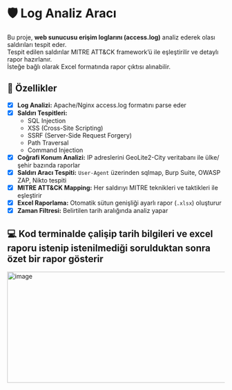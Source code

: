 # 🛡️ Log Analiz Aracı

Bu proje, **web sunucusu erişim loglarını (access.log)** analiz ederek olası saldırıları tespit eder.  
Tespit edilen saldırılar MITRE ATT&CK framework’ü ile eşleştirilir ve detaylı rapor hazırlanır.  
İsteğe bağlı olarak Excel formatında rapor çıktısı alınabilir.


## 🚀 Özellikler
- [x] **Log Analizi:** Apache/Nginx access.log formatını parse eder  
- [x] **Saldırı Tespitleri:**
  - SQL Injection
  - XSS (Cross-Site Scripting)
  - SSRF (Server-Side Request Forgery)
  - Path Traversal
  - Command Injection
- [x] **Coğrafi Konum Analizi:** IP adreslerini GeoLite2-City veritabanı ile ülke/şehir bazında raporlar  
- [x] **Saldırı Aracı Tespiti:** `User-Agent` üzerinden sqlmap, Burp Suite, OWASP ZAP, Nikto tespiti  
- [x] **MITRE ATT&CK Mapping:** Her saldırıyı MITRE teknikleri ve taktikleri ile eşleştirir  
- [x] **Excel Raporlama:** Otomatik sütun genişliği ayarlı rapor (`.xlsx`) oluşturur  
- [x] **Zaman Filtresi:** Belirtilen tarih aralığında analiz yapar

## 💻 Kod terminalde çalişip tarih bilgileri ve excel raporu istenip istenilmediği sorulduktan sonra özet bir rapor gösterir

<img width="528" height="257" alt="image" src="https://github.com/user-attachments/assets/94946b05-45c0-486f-9e8a-6b3db7e99df6" />




